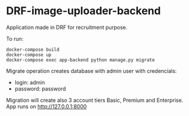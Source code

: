 # DRF-image-uploader-backend
Application made in DRF for recruitment purpose.

To run:

```
docker-compose build
docker-compose up
docker-compose exec app-backend python manage.py migrate
```

Migrate operation creates database with admin user with credencials:

- login: admin
- password: password

Migration will create also 3 account tiers Basic, Premium and Enterprise. App runs on http://127.0.0.1:8000